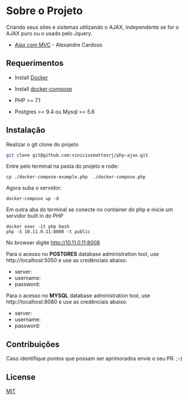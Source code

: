 # Sobre o Projeto
Criando seus sites e sistemas utilizando o AJAX, independente se for o AJAX puro ou o usado pelo Jquery.
- <a href="https://www.asolucoesweb.com.br/curso/curso-ajax-com-php">Ajax com MVC</a> - Alexandre Cardoso


## Requerimentos

- Install <a href="https://docs.docker.com/install/">Docker</a>

- Install <a href="https://docs.docker.com/compose/install/">docker-compose</a>

- PHP >= 7.1

- Postgres >= 9.4 ou Mysql >= 5.6


## Instalação
Realizar o git clone do projeto
```bash
git clone git@github.com:viniciusmattosrj/php-ajax.git
```

Entre pelo terminal na pasta do projeto e rode:
```
cp ./docker-compose-example.php  ./docker-compose.php
```

Agora suba o servidor:
```
docker-compose up -d
```

Em outra aba do terminal se conecte no container do php e inicie um servidor built in do PHP
```
docker exec -it php bash
php -S 10.11.0.11:8008 -t public
```

No browser digite http://10.11.0.11:8008

Para o acesso no <strong>POSTGRES</strong> database administration tool, use http://localhost:5050 e use as credênciais abaixo:

  - server:
  - username:
  - password:

Para o acesso no <strong>MYSQL</strong> database administration tool, use http://localhost:8080 e use as credênciais abaixo:

  - server:
  - username:
  - password:


## Contribuições
Caso identifique pontos
que possam ser aprimorados envie o seu PR. ;-)


## License
[MIT](https://choosealicense.com/licenses/mit/)
